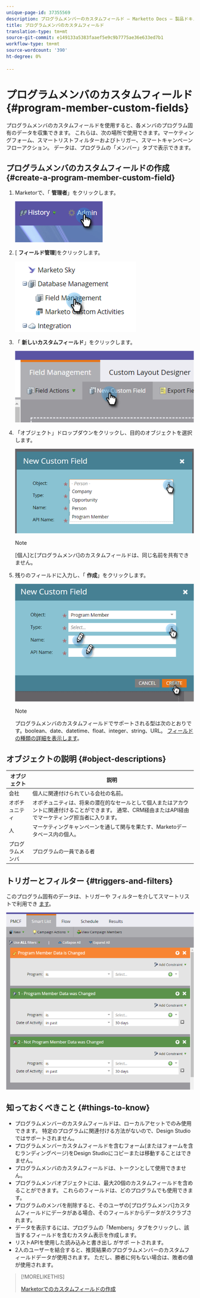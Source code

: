 ```yaml
---
unique-page-id: 37355569
description: プログラムメンバーのカスタムフィールド — Marketto Docs — 製品ドキュメント
title: プログラムメンバのカスタムフィールド
translation-type: tm+mt
source-git-commit: e149133a5383faaef5e9c9b7775ae36e633ed7b1
workflow-type: tm+mt
source-wordcount: '390'
ht-degree: 0%

---
```



# プログラムメンバのカスタムフィールド {#program-member-custom-fields}

プログラムメンバのカスタムフィールドを使用すると、各メンバのプログラム固有のデータを収集できます。 これらは、次の場所で使用できます。マーケティングフォーム、スマートリストフィルターおよびトリガー、スマートキャンペーンフローアクション。 データは、プログラムの「メンバー」タブで表示できます。

## プログラムメンバのカスタムフィールドの作成 {#create-a-program-member-custom-field}

1. Marketorで、「 **管理者**」をクリックします。

   ![](assets/one.png)

1. [ **フィールド管理**]をクリックします。

   ![](assets/two.png)

1. 「 **新しいカスタムフィールド**」をクリックします。

   ![](assets/three.png)

1. 「オブジェクト」ドロップダウンをクリックし、目的のオブジェクトを選択します。

   ![](assets/four.png)

   >[!NOTE]
   >
   >[個人]と[プログラムメンバ]のカスタムフィールドは、同じ名前を共有できません。

1. 残りのフィールドに入力し、「 **作成**」をクリックします。

   ![](assets/five.png)

   >[!NOTE]
   >
   >プログラムメンバのカスタムフィールドでサポートされる型は次のとおりです。boolean、date、datetime、float、integer、string、URL。 [フィールドの種類の詳細を表示します](http://docs.marketo.com/x/Wwgt)。

## オブジェクトの説明 {#object-descriptions}

| オブジェクト | 説明 |
|---|---|
| 会社 | 個人に関連付けられている会社の名前。 |
| オポチュニティ | オポチュニティは、将来の潜在的なセールとして個人またはアカウントに関連付けることができます。 通常、CRM経由またはAPI経由でマーケティング担当者に入ります。 |
| 人 | マーケティングキャンペーンを通して関与を果たす、Marketoデータベース内の個人。 |
| プログラムメンバ | プログラムの一員である者 |

## トリガーとフィルター {#triggers-and-filters}

このプログラム固有のデータは、トリガーや [](http://docs.marketo.com/x/PoAR)フィルターを介してスマートリストで利用でき [ます](http://docs.marketo.com/x/2YAI)。

![](assets/six.png)

## 知っておくべきこと {#things-to-know}

* プログラムメンバーのカスタムフィールドは、ローカルアセットでのみ使用できます。 特定のプログラムに関連付ける方法がないので、Design Studioではサポートされません。
* プログラムメンバーカスタムフィールドを含むフォーム(またはフォームを含むランディングページ)をDesign Studioにコピーまたは移動することはできません。
* プログラムメンバのカスタムフィールドは、トークンとして使用できません。
* プログラムメンバオブジェクトには、最大20個のカスタムフィールドを含めることができます。 これらのフィールドは、どのプログラムでも使用できます。
* プログラムのメンバを削除すると、そのユーザの[プログラムメンバ]カスタムフィールドにデータがある場合、そのフィールドからデータがスクラブされます。
* データを表示するには、プログラムの「Members」タブをクリックし、該当するフィールドを含むカスタム表示を作成します。
* リストAPIを使用した読み込みと書き出し [](http://docs.marketo.com/x/egAk)がサポ [](http://developers.marketo.com/)ートされます。
* 2人のユーザーを結合すると、推奨結果のプログラムメンバーのカスタムフィールドデータが使用されます。 ただし、勝者に何もない場合は、敗者の値が使用されます。

>[!MORELIKETHIS]
>
>[Marketorでのカスタムフィールドの作成](../../../../product-docs/administration/field-management/create-a-custom-field-in-marketo.md)

